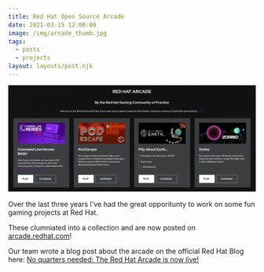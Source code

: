 ```yaml
---
title: Red Hat Open Source Arcade
date: 2021-03-15 12:00:00
image: /img/arcade_thumb.jpg
tags:
  - posts
  - projects
layout: layouts/post.njk
---
```


![alt text](/img/arcade_header.png "arcade.redhat.com")

Over the last three years I've had the great opporitunty to work on some fun gaming projects at Red Hat.

These clumniated into a collection and are now posted on [arcade.redhat.com](https://arcade.redhat.com)!

Our team wrote a blog post about the arcade on the official Red Hat Blog here:
[No quarters needed: The Red Hat Arcade is now live!](https://www.redhat.com/en/blog/no-quarters-needed-red-hat-arcade-now-live)

